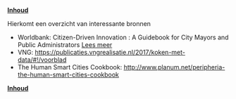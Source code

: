 **[Inhoud](ToC.md)**

Hierkomt een overzicht van interessante bronnen

* Worldbank: Citizen-Driven Innovation : A Guidebook for City Mayors and Public Administrators [Lees meer](https://openknowledge.worldbank.org/handle/10986/21984)
* VNG: https://publicaties.vngrealisatie.nl/2017/koken-met-data/#!/voorblad
* The Human Smart Cities Cookbook: http://www.planum.net/peripheria-the-human-smart-cities-cookbook

**[Inhoud](ToC.md)**
